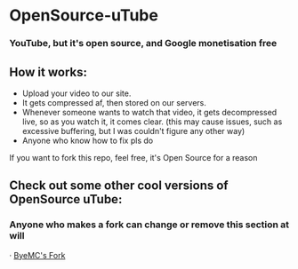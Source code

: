 # OpenSource-uTube
### YouTube, but it's open source, and Google monetisation free


## How it works:

- Upload your video to our site.
- It gets compressed af, then stored on our servers.
- Whenever someone wants to watch that video, it gets decompressed live, so as you watch it, it comes clear. (this may cause issues, such as excessive buffering, but I was couldn't figure any other way)
- Anyone who know how to fix pls do


If you want to fork this repo, feel free, it's Open Source for a reason

## Check out some other cool versions of OpenSource uTube:
### Anyone who makes a fork can change or remove this section at will
· [ByeMC's Fork](https://github.com/ByeMC/OpenSource-uTube/)
